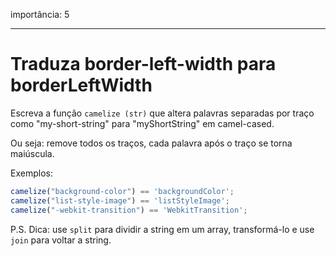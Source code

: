 importância: 5

---

# Traduza border-left-width para borderLeftWidth

Escreva a função `camelize (str)` que altera palavras separadas por traço como "my-short-string" para "myShortString" em camel-cased.

Ou seja: remove todos os traços, cada palavra após o traço se torna maiúscula.

Exemplos:

```js
camelize("background-color") == 'backgroundColor';
camelize("list-style-image") == 'listStyleImage';
camelize("-webkit-transition") == 'WebkitTransition';
```

P.S. Dica: use `split` para dividir a string em um array, transformá-lo e use `join` para voltar a string.
